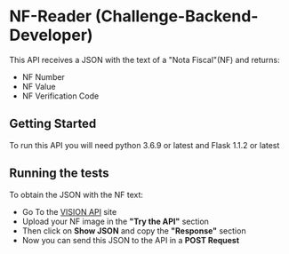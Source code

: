 # NF-Reader (Challenge-Backend-Developer)

This API receives a JSON with the text of a "Nota Fiscal"(NF) and returns:
* NF Number
* NF Value
* NF Verification Code

## Getting Started

To run this API you will need python 3.6.9 or latest and Flask 1.1.2 or latest

## Running the tests

To obtain the JSON with the NF text:

* Go To the [VISION API](https://cloud.google.com/vision) site
* Upload your NF image in the **"Try the API"** section
* Then click on **Show JSON** and copy the **"Response"** section
* Now you can send this JSON to the API in a **POST Request**


